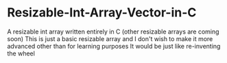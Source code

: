 # Resizable-Int-Array-Vector-in-C
A resizable int array written entirely in C (other resizable arrays are coming soon)
This is just a basic resizable array and I don't wish to make it more advanced other than for learning purposes
It would be just like re-inventing the wheel

